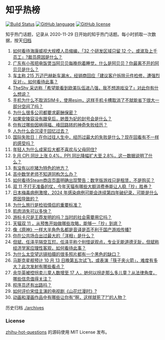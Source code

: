 # 知乎热榜
[![Build Status](https://github.com/ToWeLong/zhihu-hot-questions/workflows/CI/badge.svg)](https://github.com/ToWeLong/zhihu-hot-questions/actions)
[![GitHub language](https://img.shields.io/badge/language-golang-orange.svg)](https://golang.org/)
[![GitHub license](https://img.shields.io/github/license/ToWeLong/zhihu-hot-questions)](https://github.com/ToWeLong/zhihu-hot-questions/blob/main/LICENSE)

知乎热门话题，记录从 2020-11-29 日开始的知乎热门话题。每小时抓取一次数据，按天[归档](./archives)

<!-- BEGIN -->

1. [如何看待海康威视大规模人员缩编，「32 个研发区域只留 12 个，或波及上千员工」?裁员原因是什么？](https://www.zhihu.com/question/820211552)
1. [广东有小孩把电饭煲当阿贝贝每晚抱着睡觉，什么是阿贝贝？你最离不开的阿贝贝是什么？](https://www.zhihu.com/question/839234929)
1. [车主称 215 万迈巴赫新车漏水，经销商回应「建议客户拆除元件检修，遭强烈反对」，如何看待此事？](https://www.zhihu.com/question/831596375)
1. [TheShy 采访称「希望能看到欧美队伍进八强，我不想游戏没了」对此你有什么想说？](https://www.zhihu.com/question/832455015)
1. [手机为什么不取消SIM卡，使用esim，这样手机卡槽取消了不就能省下很大一部分空间了吗？](https://www.zhihu.com/question/656580909)
1. [为什么很多公司都要求薪酬保密？](https://www.zhihu.com/question/666424376)
1. [如果安陵容没有跟皇后，她晋为妃的封号会是什么？](https://www.zhihu.com/question/623221853)
1. [你有过哪些因祸得福、峰回路转的神奇失败经历？](https://www.zhihu.com/question/808201736)
1. [人为什么会沉浸于回忆过去？](https://www.zhihu.com/question/839722662)
1. [国际失败日｜在你过往人生中，经历过最大的失败是什么？现在回看有不一样的感受吗？](https://www.zhihu.com/question/808042503)
1. [年轻人为什么成家后大都不喜欢与父母同住?](https://www.zhihu.com/question/840797747)
1. [9 月 CPI 同比上涨 0.4%，PPI 同比降幅扩大至 2.8%，这一数据说明了什么？](https://www.zhihu.com/question/848904633)
1. [有没有以吃猪为特色的地方？](https://www.zhihu.com/question/621389097)
1. [高中数学老师不知道同构怎么办？](https://www.zhihu.com/question/800701640)
1. [如何看待Steam商店页面明确出现警告：数字版游戏只是租赁，不是购买？](https://www.zhihu.com/question/828901579)
1. [双 11 不打无准备的仗，今年天猫有哪些大额消费券能让人稳「抄」胜券？](https://www.zhihu.com/question/826887646)
1. [日本梅毒病例激增，2024 年感染病例可能会连续第四年破纪录，可能是什么原因导致的？](https://www.zhihu.com/question/827839467)
1. [为什么旅行是检验情侣的重要标准？](https://www.zhihu.com/question/34842404)
1. [肌肉消失可以多快？](https://www.zhihu.com/question/521056595)
1. [游标卡尺是王莽发明的吗？当时的社会需要用它吗？](https://www.zhihu.com/question/792045325)
1. [天猫双 11 ，从预售开始做哪些攻略，能够一「抄」到底？](https://www.zhihu.com/question/826896582)
1. [像《原神》一样大半角色名都是音译是否不利于国产游戏传播?](https://www.zhihu.com/question/778221571)
1. [你在公共场合出过最大的「洋相」是什么？](https://www.zhihu.com/question/808201754)
1. [但斌、任泽平隔空互怼，任泽平称个别怪诞观点，专业无能道德无耻，但斌称经济学家应理性客观，如何看待此事？](https://www.zhihu.com/question/838356337)
1. [为什么太空望远镜拍摄的很多照片都有一个黑色的缺口？](https://www.zhihu.com/question/807788149)
1. [马斯克星舰预计 10 月 13 日晚第五次试飞，或表演「筷子夹火箭」，难度有多大？此次发射有哪些看点？](https://www.zhihu.com/question/848030141)
1. [余华英被控拐卖儿童人数增至 17 人，她何以拐走那么多儿童？从法律角度，哪些信息值得关注？](https://www.zhihu.com/question/815233542)
1. [程序员还有出路吗？](https://www.zhihu.com/question/666974560)
1. [如何评价宋佳主演的电视剧《山花烂漫时》?](https://www.zhihu.com/question/666596492)
1. [动画和漫画作品中有哪些让你有“啊，这样就死了?”的人物？](https://www.zhihu.com/question/661050426)

<!-- END -->

历史归档 [./archives](./archives)


### License
[zhihu-hot-questions](https://github.com/towelong/zhihu-hot-questions) 的源码使用 MIT License 发布。